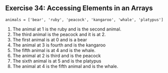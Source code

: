 ## Exercise 34:  Accessing Elements in an Arrays

`animals = ['bear', 'ruby', 'peacock', 'kangaroo', 'whale', 'platypus']`

1. The animal at 1 is the ruby and is the second animal.
2. The third animal is the peacock and it is at 2.
3. The first animal is at 0 and is a bear
4. The animal at 3 is fourth and is the kangaroo
5. The fifth animal is at 4 and is the whale.
6. The animal at 2 is third and is the peacock
7. The sixth animal is at 5 and is the platypus
8. The animal at 4 is the fifth animal and is the whale. 
